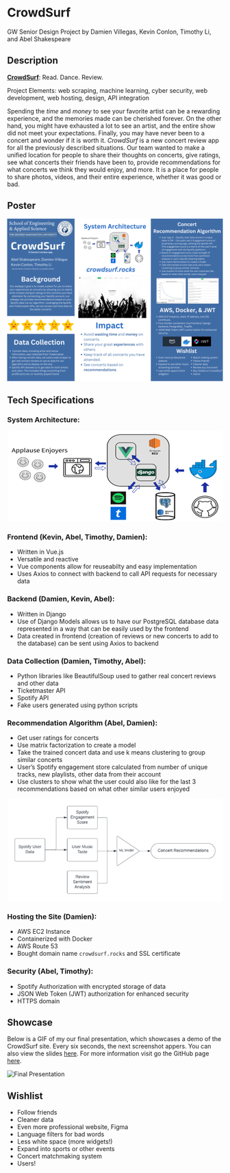 # CrowdSurf

GW Senior Design Project by Damien Villegas, Kevin Conlon, Timothy Li, and Abel Shakespeare

## Description

[**CrowdSurf**](https://damienvillegas.github.io/crowdsurf/): Read. Dance. Review.



Project Elements: web scraping, machine learning, cyber security, web development, web hosting, design, API integration


Spending the *time* and *money* to see your favorite artist can be a rewarding experience, and the memories made can be cherished forever. On the other hand, you might have exhausted a lot to see an artist, and the entire show did not meet your expectations. Finally, you may have never been to a concert and wonder if it is worth it. *CrowdSurf* is a new concert review app for all the previously described situations. Our team wanted to make a unified location for people to share their thoughts on concerts, give ratings, see what concerts their friends have been to, provide recommendations for what concerts we think they would enjoy, and more. It is a place for people to share photos, videos, and their entire experience, whether it was good or bad. 

## Poster

![image](images/poster.png)

## Tech Specifications

### System Architecture:

![image](images/sys_arch.png)

### Frontend (Kevin, Abel, Timothy, Damien):
- Written in Vue.js
- Versatile and reactive
- Vue components allow for reuseabilty and easy implementation
- Uses Axios to connect with backend to call API requests for necessary data
 

### Backend (Damien, Kevin, Abel):
- Written in Django
- Use of Django Models allows us to have our PostgreSQL database data represented in a way that can be easily used by the frontend
- Data created in frontend (creation of reviews or new concerts to add to the database) can be sent using Axios to backend 

### Data Collection (Damien, Timothy, Abel):
- Python libraries like BeautifulSoup used to gather real concert reviews and other data
- Ticketmaster API
- Spotify API
- Fake users generated using python scripts

### Recommendation Algorithm (Abel, Damien):
- Get user ratings for concerts
- Use matrix factorization to create a model
- Take the trained concert data and use k means clustering to group similar concerts
- User’s Spotify engagement store calculated from number of unique tracks, new playlists, other data from their account
- Use clusters to show what the user could also like for the last 3 recommendations based on what other similar users enjoyed

![image](images/algo.png)

### Hosting the Site (Damien):
- AWS EC2 Instance
- Containerized with Docker
- AWS Route 53
- Bought domain name ```crowdsurf.rocks``` and SSL certificate

### Security (Abel, Timothy):
- Spotify Authorization with encrypted storage of data
- JSON Web Token (JWT) authorization for enhanced security
- HTTPS domain

## Showcase

Below is a GIF of my our final presentation, which showcases a demo of the CrowdSurf site. Every six seconds, the next screenshot appers.
You can also view the slides [here](https://docs.google.com/presentation/d/1pLR6xX6Iv9nac4E0i7_OrZberT7WdU5o2ohE6Knynpk/edit#slide=id.p).
For more information visit go the GitHub page [here](https://damienvillegas.github.io/crowdsurf/).

![Final Presentation](https://github.com/user-attachments/assets/1df23335-fda1-488c-a47d-4fe47522696d)

## Wishlist
- Follow friends
- Cleaner data
- Even more professional website, Figma
- Language filters for bad words
- Less white space (more widgets!)
- Expand into sports or other events
- Concert matchmaking system
- Users!
